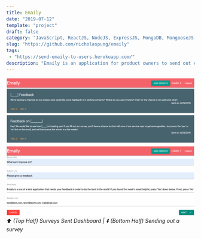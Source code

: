 ```yaml
---
title: Emaily
date: "2019-07-12"
template: "project"
draft: false
category: "JavaScript, ReactJS, NodeJS, ExpressJS, MongoDB, MongooseJS, OAuth2"
slug: "https://github.com/nicholaspung/emaily"
tags: 
 - "https://send-emaily-to-users.herokuapp.com/"
description: "Emaily is an application for product owners to send out emails to users for feedback. In addition to the technologies used, Emaily was built using PassportJS, SendGrid API, Stripe API, Axios, React Router, MaterializeCSS."
---
```

![](/media/emaily.png)
*⬆️ (Top Half) Surveys Sent Dashboard | ⬇️ (Bottom Half) Sending out a survey*